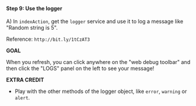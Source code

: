 #### Step 9: Use the logger

A) In `indexAction`, get the `logger` service and use it
to log a message like "Random string is 5".

Reference: `http://bit.ly/1tCzAT3`

**GOAL**

When you refresh, you can click anywhere on the "web debug toolbar"
and then click the "LOGS" panel on the left to see your message!

**EXTRA CREDIT**

* Play with the other methods of the logger object, like
`error`, `warning` or `alert`.
